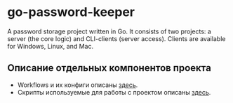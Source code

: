 # go-password-keeper

A password storage project written in Go. It consists of two projects: a server (the core logic) and CLI-clients (server access). Clients are available for Windows, Linux, and Mac.

## Описание отдельных компонентов проекта

* Workflows и их конфиги описаны [здесь](/.github/INFO.md).
* Скрипты используемые для работы с проектом описаны [здесь](/scripts/INFO.md).
